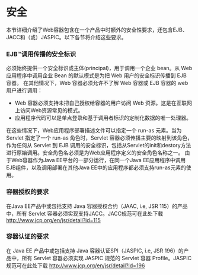 # 安全

本节详细介绍了Web容器包含在一个产品中时额外的安全性要求，还包含EJB、JACC和（或）JASPIC。以下各节将介绍这些要求。

### EJB™调用传播的安全标识

必须始终提供一个安全标识或主体(principal)，用于调用一个企业 bean。从 Web 应用程序中调用企业 Bean 的默认模式是为把 Web 用户的安全标识传播到 EJB 容器。
在其他情况下，Web 容器必须允许不了解 Web 容器或 EJB 容器的 web 用户进行调用：

* Web 容器必须支持未把自己授权给容器的用户访问 Web 资源。这是在互联网上访问Web资源常见的模式。
* 应用程序代码可以是单点登录和基于调用者标识的定制化数据的唯一处理器。

在这些情况下，Web应用程序部署描述文件可以指定一个 run-as 元素。当为Servlet 指定了一个 run-as 角色时，Servlet 容器必须传播主要的映射到该角色，作为任何从 Servlet 到 EJB 调用的安全标识，包括从Servlet的init和destory方法进行原始调用。安全角色名必须是为Web应用程序定义的安全角色名称之一。
由于Web容器作为Java EE平台的一部分运行，在同一个Java EE应用程序中调用EJB组件，以及调用部署在其他Java EE中的应用程序都必须支持run-as元素的使用。

### 容器授权的要求

在Java EE产品中或包括支持 Java 容器授权合约（JAAC, i.e, JSR 115）的产品中，所有 Servlet 容器必须实现支持JACC。JACC规范可在此处下载 http://www.jcp.org/en/jsr/detail?id=115

### 容器认证的要求

在 Java EE 产品中或包括支持 Java 容器认证SPI（JASPIC, i.e, JSR 196）的产品中，所有 Servlet 容器必须实现 JASPIC 规范的 Servlet 容器 Profile。JASPIC 规范可在此处下载 http://www.jcp.org/en/jsr/detail?id=196